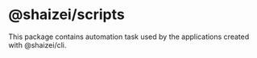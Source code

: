 # @shaizei/scripts

This package contains automation task used by the applications created with @shaizei/cli.

